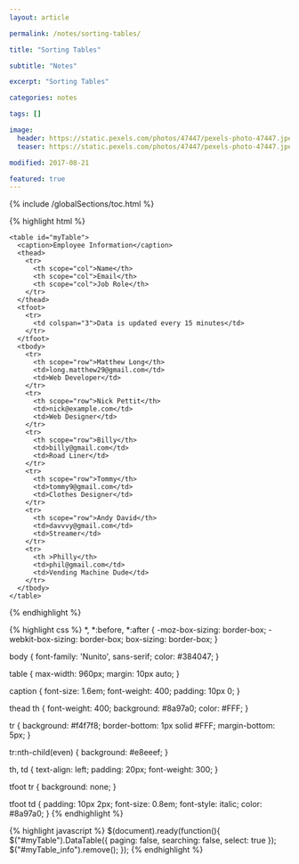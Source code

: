 ```yaml
---
layout: article

permalink: /notes/sorting-tables/

title: "Sorting Tables"

subtitle: "Notes"

excerpt: "Sorting Tables"

categories: notes

tags: []

image:
  header: https://static.pexels.com/photos/47447/pexels-photo-47447.jpeg
  teaser: https://static.pexels.com/photos/47447/pexels-photo-47447.jpeg

modified: 2017-08-21

featured: true
---
```


{% include /globalSections/toc.html %}

{% highlight html %}
<!DOCTYPE html>
<html>
  <head>
    <meta charset="utf-8">
    <meta name="viewport" content="width=device-width, initial-scale=1.0">
    <title>Employee Information</title>
    <link rel="stylesheet" href="css/normalize.css">
    <link href='http://fonts.googleapis.com/css?family=Nunito:400,300' rel='stylesheet' type='text/css'>
<!--    <link rel="stylesheet" type="text/css" href="//cdn.datatables.net/1.10.15/css/jquery.dataTables.css">-->
    <link rel="stylesheet" href="css/main.css">
  </head>
  <body>

    <table id="myTable">
      <caption>Employee Information</caption>
      <thead>
        <tr>
          <th scope="col">Name</th>
          <th scope="col">Email</th>
          <th scope="col">Job Role</th>
        </tr>
      </thead>
      <tfoot>
        <tr>
          <td colspan="3">Data is updated every 15 minutes</td>
        </tr>
      </tfoot>
      <tbody>
        <tr>
          <th scope="row">Matthew Long</th>
          <td>long.matthew29@gmail.com</td>
          <td>Web Developer</td>
        </tr>
        <tr>
          <th scope="row">Nick Pettit</th>
          <td>nick@example.com</td>
          <td>Web Designer</td>
        </tr>
        <tr>
          <th scope="row">Billy</th>
          <td>billy@gmail.com</td>
          <td>Road Liner</td>
        </tr>
        <tr>
          <th scope="row">Tommy</th>
          <td>tommy9@gmail.com</td>
          <td>Clothes Designer</td>
        </tr>
        <tr>
          <th scope="row">Andy David</th>
          <td>davvvy@gmail.com</td>
          <td>Streamer</td>
        </tr>
        <tr>
          <th >Philly</th>
          <td>phil@gmail.com</td>
          <td>Vending Machine Dude</td>
        </tr>
      </tbody>
    </table>
  
  <script
			  src="https://code.jquery.com/jquery-3.2.1.min.js"
			  integrity="sha256-hwg4gsxgFZhOsEEamdOYGBf13FyQuiTwlAQgxVSNgt4="
			  crossorigin="anonymous"></script>
  <script type="text/javascript" charset="utf8" src="//cdn.datatables.net/1.10.15/js/jquery.dataTables.js"></script>
  <script src="main.js" type=""></script>
  </body>
</html>
{% endhighlight %}

{% highlight css %}
*, *:before, *:after {
  -moz-box-sizing: border-box;
  -webkit-box-sizing: border-box;
  box-sizing: border-box;
}

body {
  font-family: 'Nunito', sans-serif;
  color: #384047;
}

table {
  max-width: 960px;
  margin: 10px auto;
}

caption {
  font-size: 1.6em;
  font-weight: 400;
  padding: 10px 0;
}

thead th {
  font-weight: 400;
  background: #8a97a0;
  color: #FFF;
}

tr {
  background: #f4f7f8;
  border-bottom: 1px solid #FFF;
  margin-bottom: 5px;
}

tr:nth-child(even) {
  background: #e8eeef;
}

th, td {
  text-align: left;
  padding: 20px;
  font-weight: 300;
}

tfoot tr {
  background: none;
}

tfoot td {
  padding: 10px 2px;
  font-size: 0.8em;
  font-style: italic;
  color: #8a97a0;
}
{% endhighlight %}

{% highlight javascript %}
$(document).ready(function(){
  $("#myTable").DataTable({
    paging: false,
    searching: false,
    select: true
  });
  $("#myTable_info").remove();
});
{% endhighlight %}
